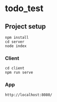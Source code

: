 # todo_test

## Project setup
```
npm install
cd server
node index
```

### Client
```
cd client
npm run serve
```

### App
```
http://localhost:8080/
```
